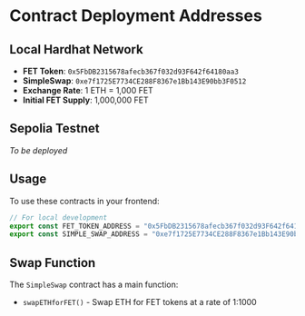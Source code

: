 # Contract Deployment Addresses

## Local Hardhat Network

- **FET Token**: `0x5FbDB2315678afecb367f032d93F642f64180aa3`
- **SimpleSwap**: `0xe7f1725E7734CE288F8367e1Bb143E90bb3F0512`
- **Exchange Rate**: 1 ETH = 1,000 FET
- **Initial FET Supply**: 1,000,000 FET

## Sepolia Testnet

*To be deployed*

## Usage

To use these contracts in your frontend:

```typescript
// For local development
export const FET_TOKEN_ADDRESS = "0x5FbDB2315678afecb367f032d93F642f64180aa3";
export const SIMPLE_SWAP_ADDRESS = "0xe7f1725E7734CE288F8367e1Bb143E90bb3F0512";
```

## Swap Function

The `SimpleSwap` contract has a main function:
- `swapETHforFET()` - Swap ETH for FET tokens at a rate of 1:1000
